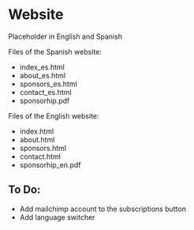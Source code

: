 # Website
Placeholder in English and Spanish

Files of the Spanish website:

 * index_es.html
 * about_es.html
 * sponsors_es.html
 * contact_es.html
 * sponsorhip.pdf
 
Files of the English website:


 * index.html
 * about.html
 * sponsors.html
 * contact.html
 * sponsorhip_en.pdf

## To Do:

 * Add mailchimp account to the subscriptions button
 * Add language switcher
